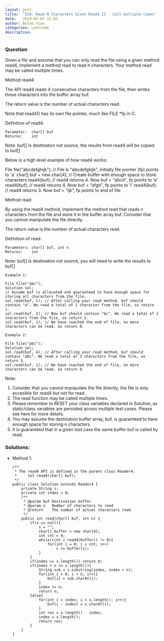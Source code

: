 ```yaml
---
layout: post
title:  "158. Read N Characters Given Read4 II - Call multiple times"
date:   2019-05-07 12:43
author: Botao Xiao
categories: Leetcode
description:
---
```

### Question
Given a file and assume that you can only read the file using a given method read4, implement a method read to read n characters. Your method read may be called multiple times.

 

Method read4:

The API read4 reads 4 consecutive characters from the file, then writes those characters into the buffer array buf.

The return value is the number of actual characters read.

Note that read4() has its own file pointer, much like FILE *fp in C.

Definition of read4:

    Parameter:  char[] buf
    Returns:    int

Note: buf[] is destination not source, the results from read4 will be copied to buf[]

Below is a high level example of how read4 works:

File file("abcdefghijk"); // File is "abcdefghijk", initially file pointer (fp) points to 'a'
char[] buf = new char[4]; // Create buffer with enough space to store characters
read4(buf); // read4 returns 4. Now buf = "abcd", fp points to 'e'
read4(buf); // read4 returns 4. Now buf = "efgh", fp points to 'i'
read4(buf); // read4 returns 3. Now buf = "ijk", fp points to end of file

 

Method read:

By using the read4 method, implement the method read that reads n characters from the file and store it in the buffer array buf. Consider that you cannot manipulate the file directly.

The return value is the number of actual characters read.

Definition of read:

    Parameters:	char[] buf, int n
    Returns:	int

Note: buf[] is destination not source, you will need to write the results to buf[]

```
Example 1:

File file("abc");
Solution sol;
// Assume buf is allocated and guaranteed to have enough space for storing all characters from the file.
sol.read(buf, 1); // After calling your read method, buf should contain "a". We read a total of 1 character from the file, so return 1.
sol.read(buf, 2); // Now buf should contain "bc". We read a total of 2 characters from the file, so return 2.
sol.read(buf, 1); // We have reached the end of file, no more characters can be read. So return 0.

Example 2:

File file("abc");
Solution sol;
sol.read(buf, 4); // After calling your read method, buf should contain "abc". We read a total of 3 characters from the file, so return 3.
sol.read(buf, 1); // We have reached the end of file, no more characters can be read. So return 0.
```
 
Note:
1. Consider that you cannot manipulate the file directly, the file is only accesible for read4 but not for read.
2. The read function may be called multiple times.
3. Please remember to RESET your class variables declared in Solution, as static/class variables are persisted across multiple test cases. Please see here for more details.
4. You may assume the destination buffer array, buf, is guaranteed to have enough space for storing n characters.
5. It is guaranteed that in a given test case the same buffer buf is called by read.


### Solutions:
* Method 1:
    ```
    /**
     * The read4 API is defined in the parent class Reader4.
     *     int read4(char[] buf); 
     */
    public class Solution extends Reader4 {
        private String s;
        private int index = 0;
        /**
         * @param buf Destination buffer
         * @param n   Number of characters to read
         * @return    The number of actual characters read
         */
        public int read(char[] buf, int n) {
            if(s == null){
                s = "";
                char[] buffer = new char[4];
                int cnt = 0;
                while((cnt = read4(buffer)) != 0){
                    for(int i = 0; i < cnt; i++)
                        s += buffer[i];
                }
            }
            if(index >= s.length()) return 0;
            if(index + n <= s.length()){
                String sub = s.substring(index, index + n);
                for(int i = 0; i < n; i++){
                    buf[i] = sub.charAt(i);
                }
                index += n;
                return n;
            }else{
                for(int i = index; i < s.length(); i++){
                    buf[i - index] = s.charAt(i);
                }
                int res = s.length() - index;
                index = s.length();
                return res;
            }
        }
    }
    ```